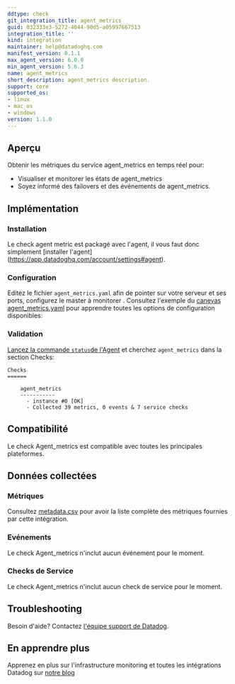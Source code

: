 ```yaml
---
ddtype: check
git_integration_title: agent_metrics
guid: 032333e3-5272-4044-90d5-a05997667513
integration_title: ''
kind: integration
maintainer: help@datadoghq.com
manifest_version: 0.1.1
max_agent_version: 6.0.0
min_agent_version: 5.6.3
name: agent_metrics
short_description: agent_metrics description.
support: core
supported_os:
- linux
- mac_os
- windows
version: 1.1.0
---
```




## Aperçu

Obtenir les métriques du service agent_metrics en temps réel pour:

* Visualiser et monitorer les états de agent_metrics
* Soyez informé des failovers et des événements de agent_metrics.

## Implémentation
### Installation

Le check agent metric est packagé avec l'agent, il vous faut donc simplement [installer l'agent] (https://app.datadoghq.com/account/settings#agent).

### Configuration

Editez le fichier `agent_metrics.yaml` afin de pointer sur votre serveur et ses ports, configurez le master à monitorer . Consultez l'exemple du [canevas  agent_metrics.yaml](https://github.com/DataDog/integrations-core/blob/master/agent_metrics/conf.yaml.default) pour apprendre toutes les options de configuration disponibles:

### Validation

[Lancez la commande `status`de l'Agent](https://docs.datadoghq.com/agent/faq/agent-commands/#agent-status-and-information) et cherchez `agent_metrics` dans la section Checks:

    Checks
    ======

        agent_metrics
        -----------
          - instance #0 [OK]
          - Collected 39 metrics, 0 events & 7 service checks

## Compatibilité

Le check Agent_metrics est compatible avec toutes les principales plateformes.

## Données collectées
### Métriques
Consultez  [metadata.csv](https://github.com/DataDog/integrations-core/blob/master/agent_metrics/metadata.csv) pour avoir la liste complète des métriques fournies par cette intégration.

### Evénements
Le check Agent_metrics n'inclut aucun événement pour le moment.

### Checks de Service
Le check Agent_metrics n'inclut aucun check de service pour le moment.

## Troubleshooting
Besoin d'aide? Contactez  [l'équipe support de Datadog](http://docs.datadoghq.com/help/).

## En apprendre plus
Apprenez en plus sur l'infrastructure monitoring et toutes les intégrations Datadog sur [notre blog](https://www.datadoghq.com/blog/)

